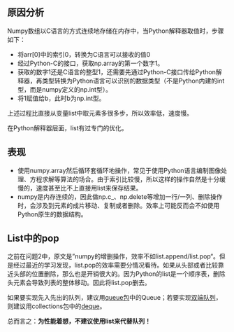 ## 原因分析
Numpy数组以C语言的方式连续地存储在内存中，当Python解释器取值时，步骤如下：

+ 将arr[0]中的索引0，转换为C语言可以接收的值0
+ 经过Python-C的接口，获取np.array的第一个数字1。
+ 获取的数字1还是C语言的整型1，还需要先通过Python-C接口传给Python解释器，再类型转换为Python语言可以识别的数据类型（不是Python内建的int型，而是numpy定义的np.int型）。
+ 将1赋值给b，此时b为np.int型。

上述过程比直接从变量list中取元素多很多步，所以效率低，速度慢。

在Python解释器层面，list有过专门的优化。



## 表现
+ 使用numpy.array然后循环套循环地操作，常见于使用Python语言编制图像处理、方程求解等算法的场合。由于索引比较慢，所以这样的操作自然是十分缓慢的，速度甚至比不上直接用list来保存结果。
+ numpy是内存连续的，因此做np.c_、np.delete等增加一行/一列、删除操作时，会涉及到元素的成片移动、复制或者删除。效率上可能反而会不如使用Python原生的数据结构。



## List中的pop
之前在问题2中，原文是”numpy的增删操作，效率不如list.append/list.pop“。但是经过最近的学习发现，list.pop的效率需要分情况看待。如果从头部或者比较靠近头部的位置删除，那么也是开销很大的。因为Python的list是一个顺序表，删除头元素会导致列表的整体移动。因此将list.pop删去。

如果要实现先入先出的队列，建议用[queue包](https://www.zhihu.com/search?q=queue%E5%8C%85&search_source=Entity&hybrid_search_source=Entity&hybrid_search_extra=%7B%22sourceType%22%3A%22answer%22%2C%22sourceId%22%3A2122845051%7D)中的Queue；若要实现[双端队列](https://www.zhihu.com/search?q=%E5%8F%8C%E7%AB%AF%E9%98%9F%E5%88%97&search_source=Entity&hybrid_search_source=Entity&hybrid_search_extra=%7B%22sourceType%22%3A%22answer%22%2C%22sourceId%22%3A2122845051%7D)，则建议用collections包中的[deque](https://www.zhihu.com/search?q=deque&search_source=Entity&hybrid_search_source=Entity&hybrid_search_extra=%7B%22sourceType%22%3A%22answer%22%2C%22sourceId%22%3A2122845051%7D)。

总而言之：**为性能着想，不建议使用list来代替队列！**

